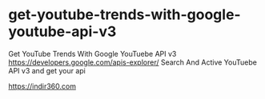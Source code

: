 # get-youtube-trends-with-google-youtube-api-v3
Get YouTube Trends With Google YouTuebe API v3
https://developers.google.com/apis-explorer/
Search And Active YouTuebe API v3 and get your api

https://indir360.com
